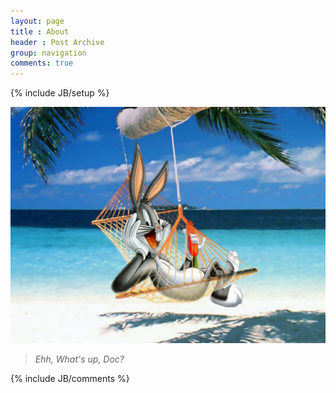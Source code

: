 ```yaml
---
layout: page
title : About
header : Post Archive
group: navigation
comments: true
---
```


{% include JB/setup %}

![What's up, Doc](/assets/images/bugs_bunny/Bugs-bunny-at-miami.jpg)

> *Ehh, What's up, Doc?*

<!--
>  *假如你吃了个鸡蛋，觉得不错，何必要认识那下蛋的母鸡呢？*
-->

{% include JB/comments %}
